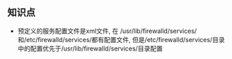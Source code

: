 ## 知识点
+ 预定义的服务配置文件是xml文件, 在 /usr/lib/firewalld/services/和/etc/firewalld/services/都有配置文件, 但是/etc/firewalld/services/目录中的配置优先于/usr/lib/firewalld/services/目录配置